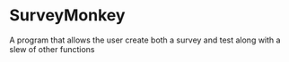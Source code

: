 # SurveyMonkey
A program that allows the user create both a survey and test along with a slew of other functions
